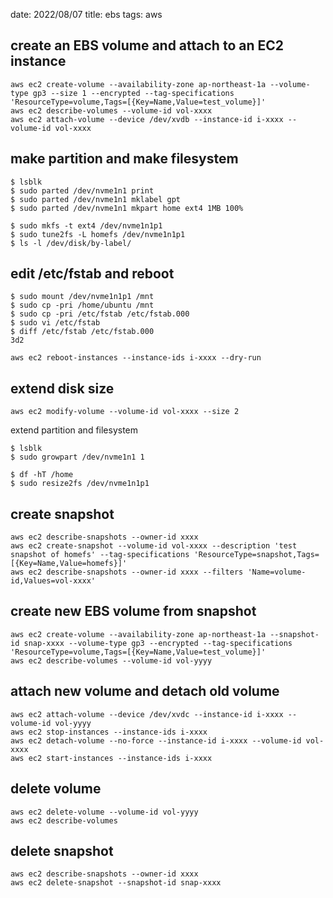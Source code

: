 date: 2022/08/07
title: ebs
tags: aws

## create an EBS volume and attach to an EC2 instance

	aws ec2 create-volume --availability-zone ap-northeast-1a --volume-type gp3 --size 1 --encrypted --tag-specifications 'ResourceType=volume,Tags=[{Key=Name,Value=test_volume}]'
	aws ec2 describe-volumes --volume-id vol-xxxx
	aws ec2 attach-volume --device /dev/xvdb --instance-id i-xxxx --volume-id vol-xxxx

## make partition and make filesystem

	$ lsblk
	$ sudo parted /dev/nvme1n1 print
	$ sudo parted /dev/nvme1n1 mklabel gpt
	$ sudo parted /dev/nvme1n1 mkpart home ext4 1MB 100%

	$ sudo mkfs -t ext4 /dev/nvme1n1p1
	$ sudo tune2fs -L homefs /dev/nvme1n1p1
	$ ls -l /dev/disk/by-label/

## edit /etc/fstab and reboot

	$ sudo mount /dev/nvme1n1p1 /mnt
	$ sudo cp -pri /home/ubuntu /mnt
	$ sudo cp -pri /etc/fstab /etc/fstab.000
	$ sudo vi /etc/fstab
	$ diff /etc/fstab /etc/fstab.000
	3d2

	aws ec2 reboot-instances --instance-ids i-xxxx --dry-run

## extend disk size

	aws ec2 modify-volume --volume-id vol-xxxx --size 2

extend partition and filesystem

	$ lsblk
	$ sudo growpart /dev/nvme1n1 1

	$ df -hT /home
	$ sudo resize2fs /dev/nvme1n1p1

## create snapshot

	aws ec2 describe-snapshots --owner-id xxxx
	aws ec2 create-snapshot --volume-id vol-xxxx --description 'test snapshot of homefs' --tag-specifications 'ResourceType=snapshot,Tags=[{Key=Name,Value=homefs}]'
	aws ec2 describe-snapshots --owner-id xxxx --filters 'Name=volume-id,Values=vol-xxxx'

## create new EBS volume from snapshot

	aws ec2 create-volume --availability-zone ap-northeast-1a --snapshot-id snap-xxxx --volume-type gp3 --encrypted --tag-specifications 'ResourceType=volume,Tags=[{Key=Name,Value=test_volume}]'
	aws ec2 describe-volumes --volume-id vol-yyyy

## attach new volume and detach old volume

	aws ec2 attach-volume --device /dev/xvdc --instance-id i-xxxx --volume-id vol-yyyy
	aws ec2 stop-instances --instance-ids i-xxxx
	aws ec2 detach-volume --no-force --instance-id i-xxxx --volume-id vol-xxxx
	aws ec2 start-instances --instance-ids i-xxxx

## delete volume

	aws ec2 delete-volume --volume-id vol-yyyy
	aws ec2 describe-volumes

## delete snapshot

	aws ec2 describe-snapshots --owner-id xxxx
	aws ec2 delete-snapshot --snapshot-id snap-xxxx

